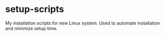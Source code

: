 # setup-scripts
My installation scripts for new Linux system. Used to automate installation and minimize setup time.

